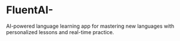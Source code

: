 # FluentAI-
AI-powered language learning app for mastering new languages with personalized lessons and real-time practice.
